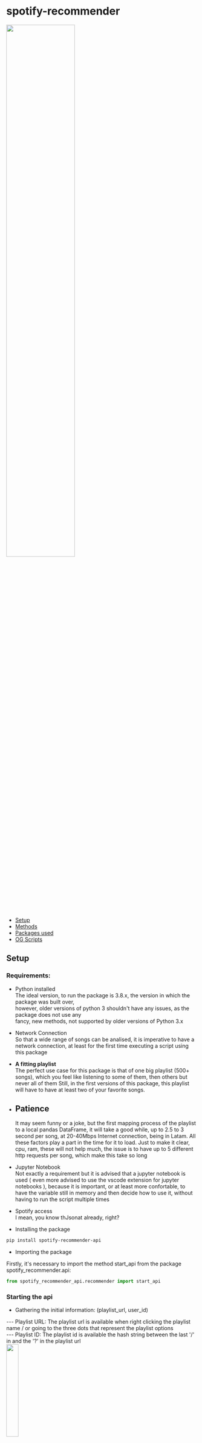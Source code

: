 # spotify-recommender

<img src='https://storage.googleapis.com/pr-newsroom-wp/1/2018/11/Spotify_Logo_CMYK_Green.png' width='60%'>

- [Setup](#setup)
- [Methods](#methods)
- [Packages used](#packages-used)
- [OG Scripts](#og-scripts)

## Setup

### Requirements:
  - Python installed<br>
 The ideal version, to run the package is 3.8.x, the version in which the package was built over,<br> however,
 older versions of python 3 shouldn't have any issues, as the package does not use any <br> 
 fancy, new methods, not supported by older versions of Python 3.x
  - Network Connection<br>
 So that a wide range of songs can be analised, it is imperative to have a network connection, at least for the first time executing a script using this package
  - <strong>A fitting playlist</strong><br>
 The perfect use case for this package is that of one big playlist (500+ songs), which you feel like listening to some of them, then others but never all of them
 Still, in the first versions of this package, this playlist will have to have at least two of your favorite songs.
  - ## <strong>Patience</strong>
    It may seem funny or a joke, but the first mapping process of the playlist to a local pandas DataFrame, it will take a good while, up to 2.5 to 3 second per song, at 20-40Mbps Internet connection, being in Latam. All these factors play a part in the time for it to load.
    Just to make it clear, cpu, ram, these will not help much, the issue is to have up to 5 different http requests per song, which make this take so long
  - Jupyter Notebook<br>
 Not exactly a requirement but it is advised that a jupyter notebook is used ( even more advised to use the vscode extension for jupyter notebooks ), because it is important, or at least more confortable, to have the variable still in memory and then decide how to use it, without having to run the script multiple times
  - Spotify access<br>
 I mean, you know thJsonat already, right?

  - Installing the package<br>
~~~ps1
pip install spotify-recommender-api
~~~


  - Importing the package<br>

Firstly, it's necessary to import the method start_api from the package spotify_recommender.api:
 ~~~ python
 from spotify_recommender_api.recommender import start_api
 ~~~

### Starting the api
  - Gathering the initial information: (playlist_url, user_id)<br>
  
  --- Playlist URL: The playlist url is available when right clicking the playlist name / or going to the three dots that represent the playlist options <br>
  --- Playlist ID: The playlist id is available the hash string between the last '/' in and the '?' in the playlist url<br>
  <img src='./readme-pictures/Playlist Configs.png' width='25%'><br>
  --- User ID: The use rid is available when clicking the account, and accessing its information, on spotify's website<br>
  <img src='./readme-pictures/Account.png' width='25%'><br>
  
  - Calling the function:
~~~python
api = start_api(playlist_url='<PLAYLIST_URL>', user_id='<USER_ID>')
~~~
Or
~~~python
api = start_api(playlist_id='<PLAYLIST_ID>', user_id='<USER_ID>')
~~~
Though, to be honest, it is easier and more convenient to use the playlist URL

  - Getting the Auth Token:
  It is a hash token that expires 60 minutes after it is generated, first you need to say that you want to be redirected (y)
  But if it is not the first time you are executing the script in less than an hour, then press(n) and paste the token <br>
  Otherwise press "Get Token", and then select the 5 scope options:<br>
  
  <img src='./readme-pictures/OAuth Scopes.png' width='40%'><br>
  
  Then request it, after that hit crtl+A / command+A to select it all then crtl+C / command+C to copy it
  Then, back to python, paste it in the field requiring it and press enter
  Then if you already have a previously generated CSV file format playlist, type csv then enter, if you do not have the playlist as previously generated, press web, but know that it will take a good while as said [here](#patience),and if this is the case, go get a coffee, or tea if you are into that sort of thing.
  
  
## Methods
 - get_playlist
~~~python
# Method Use Example
api.get_playlist()
# Function that returns the pandas DataFrame representing the base playlist
~~~ 
 - playlist_to_csv
~~~python
# Method Use Example
api.playlist_to_csv()
# Function that creates a csv format file containing the items in the playlist
# Especially useful when re running the script without having changed the playlist
~~~ 
 - get_medium_term_favorites_playlist
~~~python
# Parameters
get_medium_term_favorites_playlist(with_distance: bool, generate_csv: bool, generate_parquet: bool, build_playlist: bool)
# Method Use Example
api.get_medium_term_favorites_playlist(generate_csv=True, build_playlist=True)
# Function that returns the pandas DataFrame representing the 
# medium term top 5 recommendation playlist
# All parameters are defaulted to False
# The "distance" is a mathematical value with no explicit units, that is 
# used by te algorithm to find the closest songs
# build_playlist will change the user's library
~~~ 
 - get_short_term_favorites_playlist
~~~python
# Parameters
get_short_term_favorites_playlist(with_distance: bool, generate_csv: bool, generate_parquet: bool, build_playlist: bool)
# Method Use Example
api.get_short_term_favorites_playlist(generate_csv=True, build_playlist=True)
# Function that returns the pandas DataFrame representing the 
# short term top 5 recommendation playlist
# All parameters are defaulted to False
# The "distance" is a mathematical value with no explicit units, that is 
# used by te algorithm to find the closest songs
# build_playlist will change the user's library
~~~ 
 - get_recommendations_for_song
~~~python
# Parameters
get_recommendations_for_song(song: str, K: int, with_distance: bool, generate_csv: bool, generate_parquet: bool, build_playlist: bool)
# Method Use Example
api.get_recommendations_for_song(song='<SONG_NAME>', K=50)
# Function that creates returns the pandas DataFrame representing the 
# given song recommendation playlist
# the 'song' and 'K' parameters are mandatory and the rest is
# defaulted to False
# The "distance" is a mathematical value with no explicit units, that is 
# used by te algorithm to find the closest songs
# build_playlist will change the user's library
~~~ 


## OG Scripts
### Context
This script, in jupyter notebook format for organization purposes, applies the technique called K Nearest Neighbors to find the 50 closest songs to either one chosen or one of the users top 5(short term), all within a specific Spotify playlist, in order to maintain the most consistency in terms of the specific chosen style, and creates a new playlist with those songs in the user's library, using their genres, artists and overall popularity as metrics to determine indexes of comparison between songs

### Variations
There are also 2 variations from that, which consist of medium term favorites related top 100 and "short term top 5" related top 50 songs. They vary from OG model since the base song(s) is(are) not chosen by hand but statistically

### DISCLAIMER ###
Not fit for direct use since some information such as client id, client secret, both of which are, now, in a hidden script on .gitignore so that it is not made public, have to be informed in order for the Spotify Web API to work properly.
And also, these scripJsonts are deprecated, so they will not have any maintenance or overtime improvements





## Packages used
 - Pandas 
~~~ps1
pip install pandas
~~~
 - Requests
~~~ps1
pip install requests
~~~
 - Webbrowser (webbrowser)
 - Json (json)
 - Operator (operator)
 - Functools (functools)
 - Os (os)
